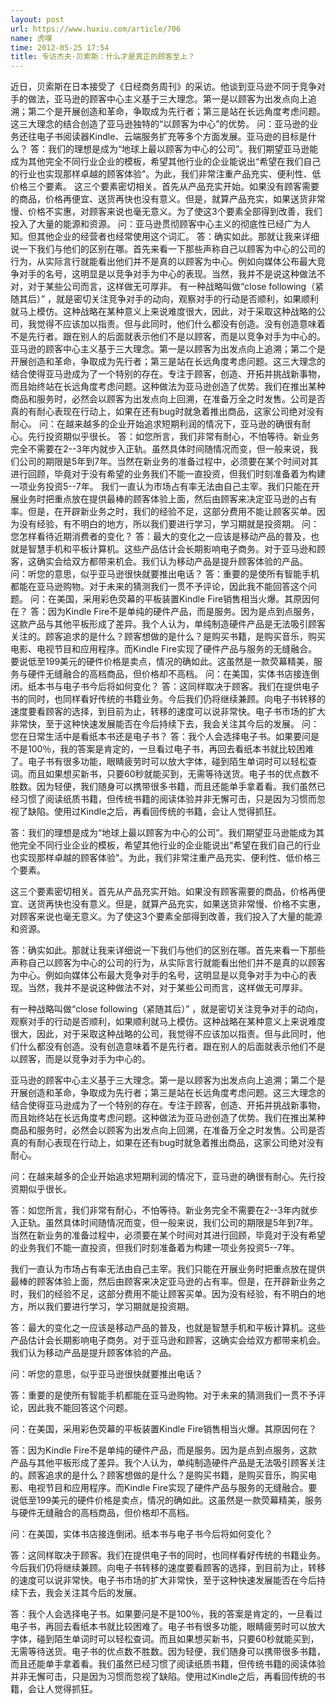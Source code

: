 ```yaml
---
layout: post
url: https://www.huxiu.com/article/706
name: 虎嗅
time: 2012-05-25 17:54
title: 专访杰夫·贝索斯：什么才是真正的顾客至上？
---
```

近日，贝索斯在日本接受了《日经商务周刊》的采访。他谈到亚马逊不同于竞争对手的做法，亚马逊的顾客中心主义基于三大理念。第一是以顾客为出发点向上追溯；第二个是开展创造和革命，争取成为先行者；第三是站在长远角度考虑问题。这三大理念的结合创造了亚马逊独特的“以顾客为中心”的优势。 问：亚马逊的业务还往电子书阅读器Kindle、云端服务扩充等多个方面发展。亚马逊的目标是什么？ 答：我们的理想是成为“地球上最以顾客为中心的公司”。我们期望亚马逊能成为其他完全不同行业企业的模板，希望其他行业的企业能说出“希望在我们自己的行业也实现那样卓越的顾客体验"。为此，我们非常注重产品充实、便利性、低价格三个要素。 这三个要素密切相关。首先从产品充实开始。如果没有顾客需要的商品，价格再便宜、送货再快也没有意义。但是，就算产品充实，如果送货非常慢、价格不实惠，对顾客来说也毫无意义。为了使这3个要素全部得到改善，我们投入了大量的能源和资源。 问：亚马逊贯彻顾客中心主义的彻底性已经广为人知。但其他企业的经营者也经常使用这个词汇。 答：确实如此。那就让我来详细说一下我们与他们的区别在哪。首先来看一下那些声称自己以顾客为中心的公司的行为，从实际言行就能看出他们并不是真的以顾客为中心。例如向媒体公布最大竞争对手的名号，这明显是以竞争对手为中心的表现。当然，我并不是说这种做法不对，对于某些公司而言，这样做无可厚非。 有一种战略叫做“close following（紧随其后）” ，就是密切关注竞争对手的动向，观察对手的行动是否顺利，如果顺利就马上模仿。这种战略在某种意义上来说难度很大，因此，对于采取这种战略的公司，我觉得不应该加以指责。但与此同时，他们什么都没有创造。没有创造意味着不是先行者。跟在别人的后面就表示他们不是以顾客，而是以竞争对手为中心的。 亚马逊的顾客中心主义基于三大理念。第一是以顾客为出发点向上追溯；第二个是开展创造和革命，争取成为先行者；第三是站在长远角度考虑问题。这三大理念的结合使得亚马逊成为了一个特别的存在。专注于顾客，创造、开拓并挑战新事物，而且始终站在长远角度考虑问题。这种做法为亚马逊创造了优势。我们在推出某种商品和服务时，必然会以顾客为出发点向上回溯，在准备万全之时发售。公司是否真的有耐心表现在行动上，如果在还有bug时就急着推出商品，这家公司绝对没有耐心。 问：在越来越多的企业开始追求短期利润的情况下，亚马逊的确很有耐心。先行投资期似乎很长。 答：如您所言，我们非常有耐心，不怕等待。新业务完全不需要在2--3年内就步入正轨。虽然具体时间随情况而变，但一般来说，我们公司的期限是5年到7年。当然在新业务的准备过程中，必须要在某个时间对其进行回顾，毕竟对于没有希望的业务我们不能一直投资，但我们时刻准备着为构建一项业务投资5--7年。 我们一直认为市场占有率无法由自己主宰。我们只能在开展业务时把重点放在提供最棒的顾客体验上面，然后由顾客来决定亚马逊的占有率。但是，在开辟新业务之时，我们的经验不足，这部分费用不能让顾客买单。因为没有经验，有不明白的地方，所以我们要进行学习，学习期就是投资期。 问：您怎样看待近期消费者的变化？ 答：最大的变化之一应该是移动产品的普及，也就是智慧手机和平板计算机。这些产品估计会长期影响电子商务。对于亚马逊和顾客，这确实会给双方都带来机会。我们认为移动产品是提升顾客体验的产品。 问：听您的意思，似乎亚马逊很快就要推出电话？ 答：重要的是使所有智能手机都能在亚马逊购物。对于未来的猜测我们一贯不予评论，因此我不能回答这个问题。 问：在美国，采用彩色荧幕的平板装置Kindle Fire销售相当火爆。其原因何在？ 答：因为Kindle Fire不是单纯的硬件产品，而是服务。因为是点到点服务，这款产品与其他平板形成了差异。我个人认为，单纯制造硬件产品是无法吸引顾客关注的。顾客追求的是什么？顾客想做的是什么？是购买书籍，是购买音乐，购买电影、电视节目和应用程序。而Kindle Fire实现了硬件产品与服务的无缝融合。要说低至199美元的硬件价格是卖点，情况的确如此。这虽然是一款荧幕精美，服务与硬件无缝融合的高档商品，但价格却不高档。 问：在美国，实体书店接连倒闭。纸本书与电子书今后将如何变化？ 答：这同样取决于顾客。我们在提供电子书的同时，也同样看好传统的书籍业务。今后我们仍将继续兼顾。向电子书转移的速度要看顾客的选择，到目前为止，转移的速度可以说非常快。电子书市场的扩大非常快，至于这种快速发展能否在今后持续下去，我会关注其今后的发展。 问：您在日常生活中是看纸本书还是电子书？ 答：我个人会选择电子书。如果要问是不是100％，我的答案是肯定的，一旦看过电子书，再回去看纸本书就比较困难了。电子书有很多功能，眼睛疲劳时可以放大字体，碰到陌生单词时可以轻松查词。而且如果想买新书，只要60秒就能买到，无需等待送货。电子书的优点数不胜数。因为轻便，我们随身可以携带很多书籍，而且还能单手拿着看。我们虽然已经习惯了阅读纸质书籍，但传统书籍的阅读体验并非无懈可击，只是因为习惯而忽视了缺陷。使用过Kindle之后，再看回传统的书籍，会让人觉得抓狂。

答：我们的理想是成为“地球上最以顾客为中心的公司”。我们期望亚马逊能成为其他完全不同行业企业的模板，希望其他行业的企业能说出“希望在我们自己的行业也实现那样卓越的顾客体验"。为此，我们非常注重产品充实、便利性、低价格三个要素。

这三个要素密切相关。首先从产品充实开始。如果没有顾客需要的商品，价格再便宜、送货再快也没有意义。但是，就算产品充实，如果送货非常慢、价格不实惠，对顾客来说也毫无意义。为了使这3个要素全部得到改善，我们投入了大量的能源和资源。

答：确实如此。那就让我来详细说一下我们与他们的区别在哪。首先来看一下那些声称自己以顾客为中心的公司的行为，从实际言行就能看出他们并不是真的以顾客为中心。例如向媒体公布最大竞争对手的名号，这明显是以竞争对手为中心的表现。当然，我并不是说这种做法不对，对于某些公司而言，这样做无可厚非。

有一种战略叫做“close following（紧随其后）” ，就是密切关注竞争对手的动向，观察对手的行动是否顺利，如果顺利就马上模仿。这种战略在某种意义上来说难度很大，因此，对于采取这种战略的公司，我觉得不应该加以指责。但与此同时，他们什么都没有创造。没有创造意味着不是先行者。跟在别人的后面就表示他们不是以顾客，而是以竞争对手为中心的。

亚马逊的顾客中心主义基于三大理念。第一是以顾客为出发点向上追溯；第二个是开展创造和革命，争取成为先行者；第三是站在长远角度考虑问题。这三大理念的结合使得亚马逊成为了一个特别的存在。专注于顾客，创造、开拓并挑战新事物，而且始终站在长远角度考虑问题。这种做法为亚马逊创造了优势。我们在推出某种商品和服务时，必然会以顾客为出发点向上回溯，在准备万全之时发售。公司是否真的有耐心表现在行动上，如果在还有bug时就急着推出商品，这家公司绝对没有耐心。

问：在越来越多的企业开始追求短期利润的情况下，亚马逊的确很有耐心。先行投资期似乎很长。

答：如您所言，我们非常有耐心，不怕等待。新业务完全不需要在2--3年内就步入正轨。虽然具体时间随情况而变，但一般来说，我们公司的期限是5年到7年。当然在新业务的准备过程中，必须要在某个时间对其进行回顾，毕竟对于没有希望的业务我们不能一直投资，但我们时刻准备着为构建一项业务投资5--7年。

我们一直认为市场占有率无法由自己主宰。我们只能在开展业务时把重点放在提供最棒的顾客体验上面，然后由顾客来决定亚马逊的占有率。但是，在开辟新业务之时，我们的经验不足，这部分费用不能让顾客买单。因为没有经验，有不明白的地方，所以我们要进行学习，学习期就是投资期。

答：最大的变化之一应该是移动产品的普及，也就是智慧手机和平板计算机。这些产品估计会长期影响电子商务。对于亚马逊和顾客，这确实会给双方都带来机会。我们认为移动产品是提升顾客体验的产品。

问：听您的意思，似乎亚马逊很快就要推出电话？

答：重要的是使所有智能手机都能在亚马逊购物。对于未来的猜测我们一贯不予评论，因此我不能回答这个问题。

问：在美国，采用彩色荧幕的平板装置Kindle Fire销售相当火爆。其原因何在？

答：因为Kindle Fire不是单纯的硬件产品，而是服务。因为是点到点服务，这款产品与其他平板形成了差异。我个人认为，单纯制造硬件产品是无法吸引顾客关注的。顾客追求的是什么？顾客想做的是什么？是购买书籍，是购买音乐，购买电影、电视节目和应用程序。而Kindle Fire实现了硬件产品与服务的无缝融合。要说低至199美元的硬件价格是卖点，情况的确如此。这虽然是一款荧幕精美，服务与硬件无缝融合的高档商品，但价格却不高档。

问：在美国，实体书店接连倒闭。纸本书与电子书今后将如何变化？

答：这同样取决于顾客。我们在提供电子书的同时，也同样看好传统的书籍业务。今后我们仍将继续兼顾。向电子书转移的速度要看顾客的选择，到目前为止，转移的速度可以说非常快。电子书市场的扩大非常快，至于这种快速发展能否在今后持续下去，我会关注其今后的发展。

答：我个人会选择电子书。如果要问是不是100％，我的答案是肯定的，一旦看过电子书，再回去看纸本书就比较困难了。电子书有很多功能，眼睛疲劳时可以放大字体，碰到陌生单词时可以轻松查词。而且如果想买新书，只要60秒就能买到，无需等待送货。电子书的优点数不胜数。因为轻便，我们随身可以携带很多书籍，而且还能单手拿着看。我们虽然已经习惯了阅读纸质书籍，但传统书籍的阅读体验并非无懈可击，只是因为习惯而忽视了缺陷。使用过Kindle之后，再看回传统的书籍，会让人觉得抓狂。

